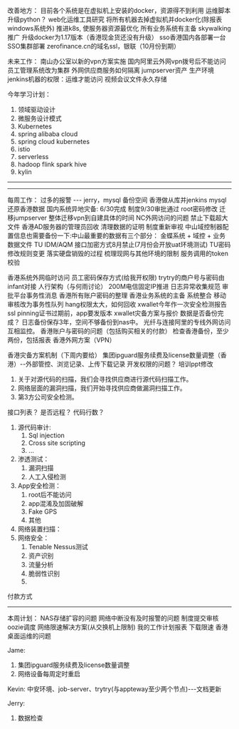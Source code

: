 改善地方：
目前各个系统是在虚拟机上安装的docker，资源得不到利用
运维脚本升级python？
web化运维工具研究
将所有机器去掉虚拟机并docker化(除报表windows系统外)
推进k8s, 使服务器资源最优化
所有业务系统有主备
skywalking推广
升级docker为1.17版本（香港现金货还没有升级）
sso香港国内各部署一台
SSO集群部署
zerofinance.cn的域名ssl，银联（10月份到期）

未来工作：
南山办公室以新的vpn方案实施
国内阿里云外网vpn拨号后不能访问
员工管理系统改为集群
外网供应商服务如何隔离
jumpserver资产
生产环境jenkins机器的权限：运维才能访问
视频会议文件永久存储

今年学习计划：
1. 领域驱动设计
2. 微服务设计模式
3. Kubernetes
4. spring alibaba cloud
5. spring cloud kubernetes
6. istio
7. serverless
8. hadoop flink spark hive
9. kylin
-------------------------------------------------

-------------------------------------------------
每周工作：
过多的报警 --- jerry，mysql 备份空间
香港做从库并jenkins mysql还原香港数据
国内系统异地灾备: 6/30完成
制度9/30审批通过
root密码修改
迁移jumpserver
整体迁移vpn到自建具体的时间
NC外网访问的问题
禁止下载超大文件
香港AD服务器的管理员回收
清理数据的证明
制度重新审视
中山域控制器配置信息也需要备份一下:中山最重要的数据有三个部分： 金蝶系统 + 域控 + 业务数据文件
TU IDM/AQM 接口加密方式8月禁止(7月份会开放uat环境测试)
TU密码修改规则变更
落实硬盘销毁的过程
梳理现网与其他环境的限制
服务调用的token校验

香港系统外网临时访问
员工密码保存方式(给我开权限)
trytry的商户号与密码由infant对接
人行架构（与何雨讨论）
200M电信固定IP推进
日志异常收集规范
审批平台事务性消息
香港所有账户密码的整理
香港业务系统的主备
系统整合
移动审核改为事务性队列
hang权限太大，如何回收
xwallet今年作一次安全检测报告
ssl pinning证书过期前，app要发版本
xwallet灾备方案与报价
数据是否备份完成？
日志备份保存3年，空间不够备份到nas中。
光纤与连接阿里的专线外网访问互相监控。
香港账户与密码的问题（包括购买相关的付款）
检查香港备份，至少两份，包括报表
香港外网方案（VPN）

香港灾备方案机制（下周内要给）
集团ipguard服务续费及license数量调整（香港）--外部管控、浏览记录、上传下载记录
开发权限的问题？
培训ppt修改

1. 关于对源代码的扫描，我们会寻找供应商进行源代码扫描工作。
2. 网络层面的漏洞扫描，我们开始寻找供应商做漏洞扫描工作。
3. 第3方公司安全检测。

接口列表？
是否远程？
代码行数？

 
1. 源代码审计:
   1. Sql injection
   2. Cross site scripting
   3. ...
2. 渗透测试：
   1. 漏洞扫描
   2. 人工入侵检测
3. App安全检测：
   1. root后不能访问
   2. app混淆及加固破解
   3. Fake GPS
   4. 其他
4. 网络装置扫描：
5. 网络安全：
   1. Tenable Nessus测试
   2. 资产识别
   3. 流量分析
   4. 脆弱性识别
   5. 

付款方式


------------------------------------
本周计划：
NAS存储扩容的问题
网络中断没有及时报警的问题
制度提交审核
oozie调度
网络限速解决方案(从交换机上限制)
我的工作计划报表
下载限速
香港桌面运维的问题

Jame:
1. 集团ipguard服务续费及license数量调整
2. 网络设备每周定时重启


Kevin:
中安环境、job-server、trytry(与appteway至少两个节点)---文档更新


Jerry:
1. 数据检查

